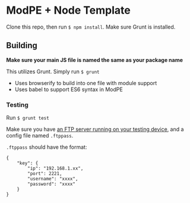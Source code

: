 # ModPE + Node Template

Clone this repo, then run `$ npm install`.
Make sure Grunt is installed.

## Building

**Make sure your main JS file is named the same as your package name**

This utilizes Grunt.
Simply run `$ grunt`

- Uses browserify to build into one file with module support
- Uses babel to support ES6 syntax in ModPE

### Testing

Run `$ grunt test`

Make sure you have [an FTP server running on your testing device](https://play.google.com/store/apps/details?id=com.theolivetree.ftpserver), and a config file named `.ftppass`.

`.ftppass` should have the format:
```
{
	"key": {
		"ip": "192.168.1.xx",
		"port": 2221,
		"username": "xxxx",
		"password": "xxxx"
	}
}
```

